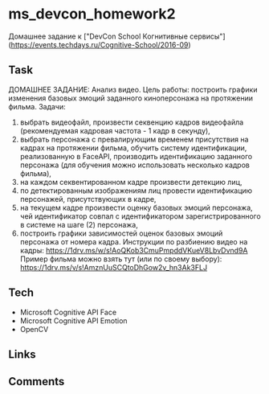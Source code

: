 # ms_devcon_homework2
Домашнее задание к ["DevCon School Когнитивные сервисы"] (https://events.techdays.ru/Cognitive-School/2016-09)

## Task
ДОМАШНЕЕ ЗАДАНИЕ: Анализ видео.
Цель работы: построить графики изменения базовых эмоций заданного киноперсонажа на протяжении фильма.
Задачи:
1) выбрать видеофайл, произвести секвенцию кадров видеофайла (рекомендуемая кадровая частота - 1 кадр в секунду),
2) выбрать персонажа с превалирующим временем присутствия на кадрах на протяжении фильма, обучить ‎систему идентификации, реализованную в FaceAPI, производить идентификацию заданного персонажа (для обучения можно использовать несколько кадров фильма),
3) на к‎аждом секвентированном кадре произвести детекцию лиц,
4) по детектированным изображениям лиц провести идентификацию персонажей, присутствующих в кадре, 
5) на текущем кадре произвести оценку базовых эмоций персонажа, чей идентификатор совпал с идентификатором зарегистрированного в системе на шаге (2) персонажа,
6) построить графики зависимостей оценок базовых эмоций персонажа от номера кадра.
Инструкции по разбиению видео на кадры: https://1drv.ms/w/s!AoQKob3CmuPmpddVKueV8LbvDvnd9A
Пример фильма можно взять тут (или по своему выбору): https://1drv.ms/v/s!AmznUuSCQtoDhGow2v_hn3Ak3FLJ

## Tech
- Microsoft Cognitive API Face
- Microsoft Cognitive API Emotion
- OpenCV

## Links

## Comments
